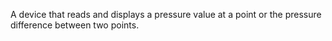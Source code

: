 A device that reads and displays a pressure value at a point or the pressure difference between two points.
